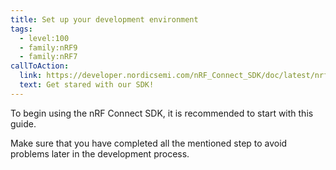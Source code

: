 ```yaml
---
title: Set up your development environment
tags:
  - level:100
  - family:nRF9
  - family:nRF7
callToAction:
  link: https://developer.nordicsemi.com/nRF_Connect_SDK/doc/latest/nrf/getting_started.html
  text: Get stared with our SDK!
---
```


To begin using the nRF Connect SDK, it is recommended to start with this guide.

Make sure that you have completed all the mentioned step to avoid problems later
in the development process.
